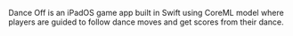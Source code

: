 Dance Off is an iPadOS game app built in Swift using CoreML model where players are guided to follow dance moves and get scores from their dance.
